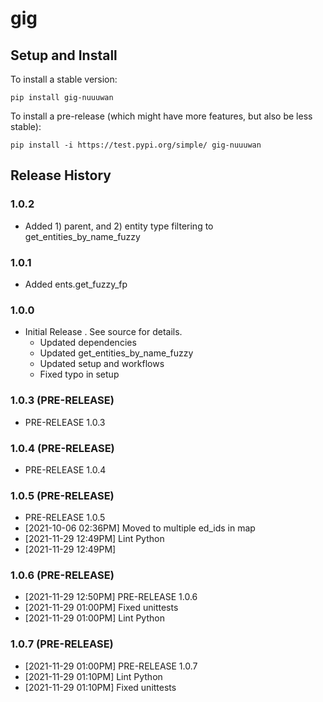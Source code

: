 # gig

## Setup and Install

To install a stable version:

```
pip install gig-nuuuwan
```

To install a pre-release (which might have more features, but also be
less stable):

```
pip install -i https://test.pypi.org/simple/ gig-nuuuwan
```

## Release History

### 1.0.2

*  Added 1) parent, and 2) entity type filtering to get_entities_by_name_fuzzy

### 1.0.1

* Added ents.get_fuzzy_fp

### 1.0.0

* Initial Release . See source for details.
  * Updated dependencies
  * Updated get_entities_by_name_fuzzy
  * Updated setup and workflows
  * Fixed typo in setup
### 1.0.3 (PRE-RELEASE)
  * PRE-RELEASE 1.0.3
### 1.0.4 (PRE-RELEASE)
  * PRE-RELEASE 1.0.4
### 1.0.5 (PRE-RELEASE)
  * PRE-RELEASE 1.0.5
  *  [2021-10-06 02:36PM] Moved to multiple ed_ids in map
  *  [2021-11-29 12:49PM] Lint Python
  *  [2021-11-29 12:49PM] 
### 1.0.6 (PRE-RELEASE)
  *  [2021-11-29 12:50PM] PRE-RELEASE 1.0.6
  *  [2021-11-29 01:00PM] Fixed unittests
  *  [2021-11-29 01:00PM] Lint Python
### 1.0.7 (PRE-RELEASE)
  *  [2021-11-29 01:00PM] PRE-RELEASE 1.0.7
  *  [2021-11-29 01:10PM] Lint Python
  *  [2021-11-29 01:10PM] Fixed unittests
